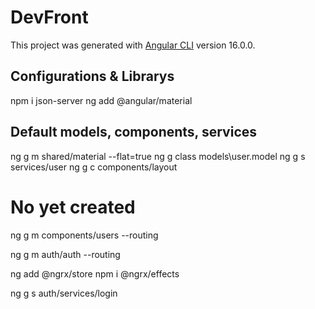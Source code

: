 # DevFront

This project was generated with [Angular CLI](https://github.com/angular/angular-cli) version 16.0.0.

## Configurations & Librarys

npm i json-server
ng add @angular/material

## Default models, components, services
ng g m shared/material --flat=true
ng g class models\user.model
ng g s services/user
ng g c components/layout

# No  yet created
ng g m components/users --routing

ng g m auth/auth --routing

ng add @ngrx/store
npm i @ngrx/effects

ng g s auth/services/login


